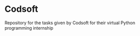 # Codsoft
Repository for the tasks given by Codsoft for their virtual Python programming internship
